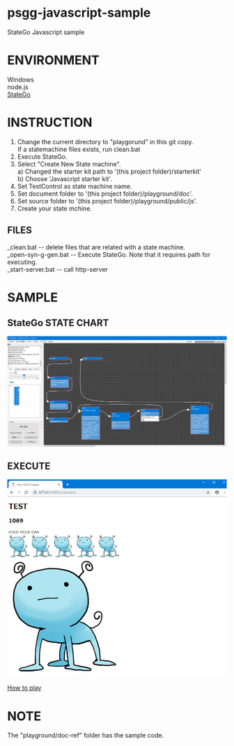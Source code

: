 # psgg-javascript-sample

StateGo Javascript sample

# ENVIRONMENT

Windows  
node.js  
[StateGo](https://statego.programanic.com/index-e.html)

# INSTRUCTION

1. Change the current directory to "playgorund" in this git copy.  
   If a statemachine files exists, run clean.bat
2. Execute StateGo.  
3. Select "Create New State machine".    
   a) Changed the starter kit path to '(this project folder)/starterkit'  
   b) Choose 'Javascript starter kit'.  
4. Set TestControl as state machine name.   
5. Set document folder to '(this project folder)/playground/doc'.
6. Set source folder to '(this project folder)/playground/public/js'.  
7. Create your state mchine.

## FILES

_clean.bat -- delete files that are related with a state machine.  
_open-syn-g-gen.bat -- Execute StateGo. Note that it requires path for executing.  
_start-server.bat -- call http-server

# SAMPLE

## StateGo STATE CHART

![](https://raw.githubusercontent.com/NNNIC/psgg-javascript-sample/master/wiki/sample2.png)

## EXECUTE

![](https://raw.githubusercontent.com/NNNIC/psgg-javascript-sample/master/wiki/result.png)


[How to play](https://youtu.be/0e9A6kc7c7I)

# NOTE

The "playground/doc-ref" folder has the sample code.

